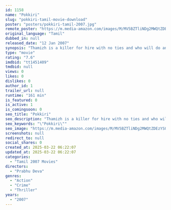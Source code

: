 ```yaml
---
id: 1158
name: "Pokkiri"
slug: "pokkiri-tamil-movie-download"
poster: "posters/pokkiri-tamil-2007.jpg"
remote_poster: "https://m.media-amazon.com/images/M/MV5BZTliNDg2MWQtZDEzYS00ZmU3LWFkYzktMGMzYWI2ZmYwNjJlXkEyXkFqcGc@._V1_SX300.jpg"
original_language: "Tamil"
dubbed_in: null
released_date: "12 Jan 2007"
synopsis: "Thamizh is a killer for hire with no ties and who will do any dirty job for money. He has a girlfriend who loves him but also detests his violent nature. But is Thamizh really what he purports to be?"
type: "movie"
rating: "7.6"
imdbid: "tt1451409"
tmdbid: null
views: 0
likes: 0
dislikes: 0
author_id: 1
trailer_url: null
runtime: "161 min"
is_featured: 0
is_active: 1
is_comingsoon: 0
seo_title: "Pokkiri"
seo_description: "Thamizh is a killer for hire with no ties and who will do any dirty job for money. He has a girlfriend who loves him but also detests his violent nature. But is Thamizh really what he purports to be?"
seo_keywords: "\"Pokkiri\""
seo_image: "https://m.media-amazon.com/images/M/MV5BZTliNDg2MWQtZDEzYS00ZmU3LWFkYzktMGMzYWI2ZmYwNjJlXkEyXkFqcGc@._V1_SX300.jpg"
screenshots: null
redirect_to: null
social_shares: 0
created_at: 2025-03-22 06:22:07
updated_at: 2025-03-22 06:22:07
categories:
  - "Tamil 2007 Movies"
directors:
  - "Prabhu Deva"
genres:
  - "Action"
  - "Crime"
  - "Thriller"
years:
  - "2007"
---
```

